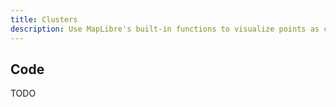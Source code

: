 ```yaml
---
title: Clusters
description: Use MapLibre's built-in functions to visualize points as clusters.
---
```


<script lang="ts">
  import Clusters from "./Clusters.svelte";
</script>

<Clusters />

## Code

TODO
